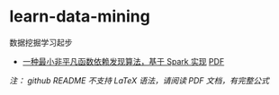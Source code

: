 # learn-data-mining
 数据挖掘学习起步

- [一种最小非平凡函数依赖发现算法，基于 Spark 实现](https://github.com/Zhiwei1996/learn-data-mining/blob/master/FFDMine/README.md)  [PDF](https://github.com/Zhiwei1996/learn-data-mining/blob/45434b942776aa0e2b34bc8e70aa69abd214ab31/FFDMine/documents/%E6%9C%80%E5%B0%8F%E9%9D%9E%E5%B9%B3%E5%87%A1%E5%87%BD%E6%95%B0%E4%BE%9D%E8%B5%96%E5%8F%91%E7%8E%B0%E7%AE%97%E6%B3%95%E5%8E%9F%E7%90%86%E8%AF%B4%E6%98%8E.pdf)

*注： github README  不支持 LaTeX 语法，请阅读 PDF 文档，有完整公式*
